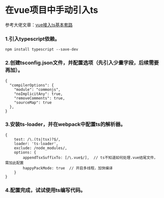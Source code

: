# 在vue项目中手动引入ts
参考大佬文章：[vue接入ts基本套路](https://juejin.cn/post/7057396225317797896)
### 1.引入typescript依赖。
```
npm install typescript --save-dev
```

### 2.创建tsconfig.json文件，并配置选项（先引入少量字段，后续需要再加）。
```
{
  "compilerOptions": {
    "module": "commonjs",
    "noImplicitAny": true,
    "removeComments": true,
    "sourceMap": true
  },
}
```

### 3.安装ts-loader，并在webpack中配置ts的解析器。
```
{
    test: /\.(ts|tsx)?$/,
    loader: 'ts-loader',
    exclude: /node_modules/,
    options: {
        appendTsxSuffixTo: [/\.vue$/],  // ts不知道如何处理.vue结尾文件，需加此配置
        happyPackMode: true  // 开启多线程，加快编译
    }
}
```

### 4.配置完成，试试使用ts编写代码。
